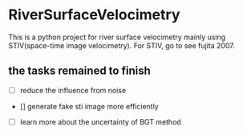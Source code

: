 # RiverSurfaceVelocimetry
This is a python project for river surface velocimetry mainly using STIV(space-time image velocimetry).
For STIV, go to see fujita 2007.

## the tasks remained to finish
- [ ] reduce the influence from noise
- [] generate fake sti image more efficiently
- [ ] learn more about the uncertainty of BGT method
